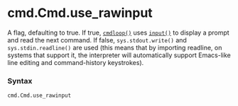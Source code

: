 # cmd.Cmd.use_rawinput

A flag, defaulting to true. If true, [`cmdloop()`](/modules/cmd/Cmd/cmdloop.md) uses [`input()`](/built-in-functions/input.md) to display a prompt and read the next command. If false, `sys.stdout.write()` and `sys.stdin.readline()` are used (this means that by importing readline, on systems that support it, the interpreter will automatically support Emacs-like line editing and command-history keystrokes).

### Syntax

```python
cmd.Cmd.use_rawinput
```
